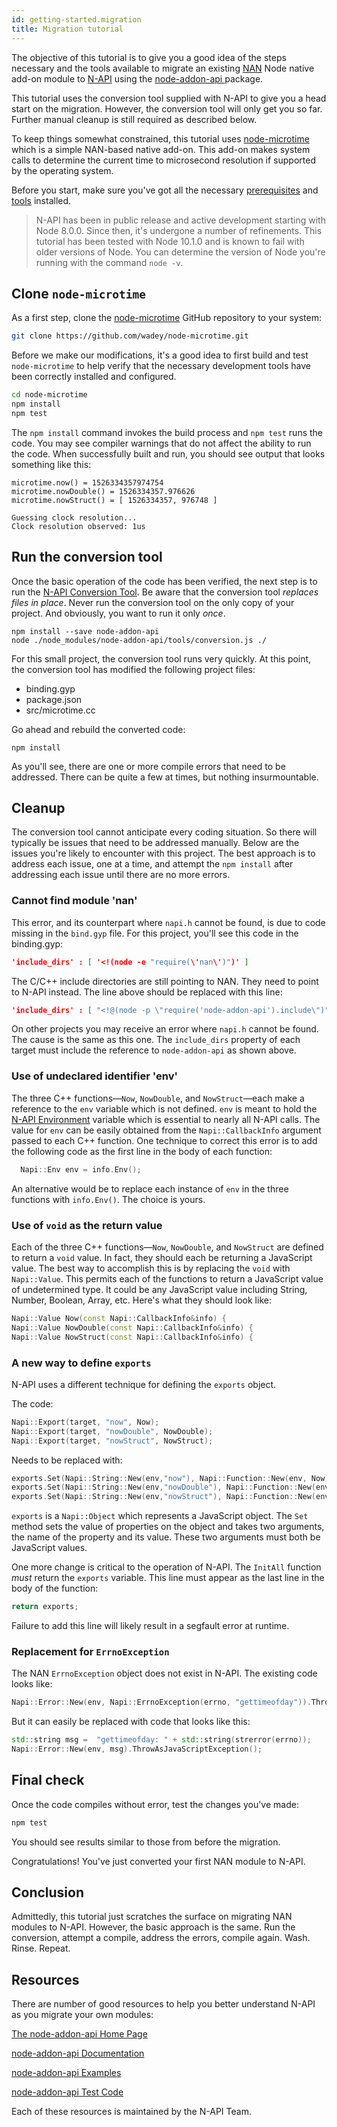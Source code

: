 ```yaml
---
id: getting-started.migration
title: Migration tutorial
---
```


The objective of this tutorial is to give you a good idea of the steps necessary and the tools available to migrate an existing [NAN](https://github.com/nodejs/nan) Node native add-on module to [N-API](https://nodejs.org/api/n-api.html) using the [node-addon-api ](https://github.com/nodejs/node-addon-api) package. 

This tutorial uses the conversion tool supplied with N-API to give you a head start on the migration. However, the conversion tool will only get you so far. Further manual cleanup is still required as described below. 

To keep things somewhat constrained, this tutorial uses [node-microtime](https://github.com/wadey/node-microtime) which is a simple NAN-based native add-on. This add-on makes system calls to determine the current time to microsecond resolution if supported by the operating system. 

Before you start, make sure you've got all the necessary [prerequisites](prerequisites.html) and [tools](tools.html) installed.

> N-API has been in public release and active development starting with Node 8.0.0. Since then, it's undergone a number of refinements. This tutorial has been tested with Node 10.1.0 and is known to fail with older versions of Node. You can determine the version of Node you're running with the command `node -v`.

## Clone `node-microtime`

As a first step, clone the [node-microtime](https://github.com/wadey/node-microtime) GitHub repository to your system:

```bash
git clone https://github.com/wadey/node-microtime.git
```

Before we make our modifications, it's a good idea to first build and test `node-microtime` to help verify that the necessary development tools have been correctly installed and configured. 

```bash
cd node-microtime
npm install
npm test
```

The `npm install` command invokes the build process and `npm test` runs the code. You may see compiler warnings that do not affect the ability to run the code. When successfully built and run, you should see output that looks something like this:

```
microtime.now() = 1526334357974754
microtime.nowDouble() = 1526334357.976626
microtime.nowStruct() = [ 1526334357, 976748 ]

Guessing clock resolution...
Clock resolution observed: 1us
```

## Run the conversion tool

Once the basic operation of the code has been verified, the next step is to run the [N-API Conversion Tool](https://github.com/nodejs/node-addon-api/blob/master/doc/conversion-tool.md). Be aware that the conversion tool _replaces files in place_. Never run the conversion tool on the only copy of your project. And obviously, you want to run it only _once_.

```
npm install --save node-addon-api
node ./node_modules/node-addon-api/tools/conversion.js ./
```

For this small project, the conversion tool runs very quickly. At this point, the conversion tool has modified the following project files:

- binding.gyp
- package.json
- src/microtime.cc

Go ahead and rebuild the converted code:

```
npm install
```

As you'll see, there are one or more compile errors that need to be addressed. There can be quite a few at times, but nothing insurmountable. 

## Cleanup

The conversion tool cannot anticipate every coding situation. So there will typically be issues that need to be addressed manually. Below are the issues you're likely to encounter with this project. The best approach is to address each issue, one at a time, and attempt the `npm install` after addressing each issue until there are no more errors. 

### Cannot find module 'nan'

This error, and its counterpart where `napi.h` cannot be found, is due to code missing in the `bind.gyp` file. For this project, you'll see this code in the binding.gyp:

```json
'include_dirs' : [ '<!(node -e "require(\'nan\')")' ]
```

The C/C++ include directories are still pointing to NAN. They need to point to N-API instead. The line above should be replaced with this line:

```json
'include_dirs' : [ "<!@(node -p \"require('node-addon-api').include\")" ]
```

On other projects you may receive an error where `napi.h` cannot be found. The cause is the same as this one. The `include_dirs` property of each target must include the reference to `node-addon-api` as shown above. 

### Use of undeclared identifier 'env'

The three C++ functions—`Now`, `NowDouble`, and `NowStruct`—each make a reference to the `env` variable which is not defined. `env` is meant to hold the [N-API Environment](https://github.com/nodejs/node-addon-api/blob/master/doc/env.md) variable which is essential to nearly all N-API calls. The value for `env` can be easily obtained from the `Napi::CallbackInfo` argument passed to each C++ function. One technique to correct this error is to add the following code as the first line in the body of each function:

```cpp
  Napi::Env env = info.Env();
```

An alternative would be to replace each instance of `env` in the three functions with `info.Env()`. The choice is yours. 

### Use of `void` as the return value

Each of the three C++ functions—`Now`, `NowDouble`, and `NowStruct` are defined to return a `void` value. In fact, they should each be returning a JavaScript value. The best way to accomplish this is by replacing the `void` with `Napi::Value`. This permits each of the functions to return a JavaScript value of undetermined type. It could be any JavaScript value including String, Number, Boolean, Array, etc. Here's what they should look like:

```cpp
Napi::Value Now(const Napi::CallbackInfo&info) {
Napi::Value NowDouble(const Napi::CallbackInfo&info) {
Napi::Value NowStruct(const Napi::CallbackInfo&info) {
```

### A new way to define `exports`

N-API uses a different technique for defining the `exports` object. 

The code:

```cpp
Napi::Export(target, "now", Now);
Napi::Export(target, "nowDouble", NowDouble);
Napi::Export(target, "nowStruct", NowStruct);
```

Needs to be replaced with:

```cpp
exports.Set(Napi::String::New(env,"now"), Napi::Function::New(env, Now));
exports.Set(Napi::String::New(env,"nowDouble"), Napi::Function::New(env, NowDouble));
exports.Set(Napi::String::New(env,"nowStruct"), Napi::Function::New(env, NowStruct));
```

`exports` is a `Napi::Object` which represents a JavaScript object. The `Set` method sets the value of properties on the object and takes two arguments, the name of the property and its value. These two arguments must both be JavaScript values. 

One more change is critical to the operation of N-API. The `InitAll` function _must_ return the `exports` variable. This line must appear as the last line in the body of the function:

```cpp
return exports;
```

Failure to add this line will likely result in a segfault error at runtime. 

### Replacement for `ErrnoException`

The NAN `ErrnoException` object does not exist in N-API. The existing code looks like:

```cpp
Napi::Error::New(env, Napi::ErrnoException(errno, "gettimeofday")).ThrowAsJavaScriptException();
```

But it can easily be replaced with code that looks like this:

```cpp
std::string msg =  "gettimeofday: " + std::string(strerror(errno));
Napi::Error::New(env, msg).ThrowAsJavaScriptException();
```

## Final check

Once the code compiles without error, test the changes you've made:

```bash
npm test
```

You should see results similar to those from before the migration. 

Congratulations! You've just converted your first NAN module to N-API. 

## Conclusion

Admittedly, this tutorial just scratches the surface on migrating NAN modules to N-API. However, the basic approach is the same. Run the conversion, attempt a compile, address the errors, compile again. Wash. Rinse. Repeat. 

## Resources

There are number of good resources to help you better understand N-API as you migrate your own modules:

[The node-addon-api Home Page](https://github.com/nodejs/node-addon-api)

[node-addon-api Documentation](https://github.com/nodejs/node-addon-api#api)

[node-addon-api Examples](https://github.com/nodejs/abi-stable-node-addon-examples)

[node-addon-api Test Code](https://github.com/nodejs/node-addon-api/tree/master/test)

Each of these resources is maintained by the N-API Team.  